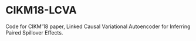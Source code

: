 # CIKM18-LCVA
Code for CIKM'18 paper, Linked Causal Variational Autoencoder for Inferring Paired Spillover Effects.

